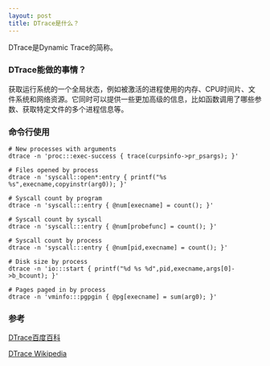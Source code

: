 ```yaml
---
layout: post
title: DTrace是什么？
---
```

DTrace是Dynamic Trace的简称。

### DTrace能做的事情？
获取运行系统的一个全局状态，例如被激活的进程使用的内存、CPU时间片、文件系统和网络资源。它同时可以提供一些更加高级的信息，比如函数调用了哪些参数、获取特定文件的多个进程信息等。

### 命令行使用
```
# New processes with arguments
dtrace -n 'proc:::exec-success { trace(curpsinfo->pr_psargs); }'

# Files opened by process
dtrace -n 'syscall::open*:entry { printf("%s %s",execname,copyinstr(arg0)); }'

# Syscall count by program
dtrace -n 'syscall:::entry { @num[execname] = count(); }'

# Syscall count by syscall
dtrace -n 'syscall:::entry { @num[probefunc] = count(); }'

# Syscall count by process
dtrace -n 'syscall:::entry { @num[pid,execname] = count(); }'

# Disk size by process
dtrace -n 'io:::start { printf("%d %s %d",pid,execname,args[0]->b_bcount); }'

# Pages paged in by process
dtrace -n 'vminfo:::pgpgin { @pg[execname] = sum(arg0); }'
```


### 参考
[DTrace百度百科](http://baike.baidu.com/subview/3223769/3223769.htm)

[DTrace Wikipedia](https://en.wikipedia.org/wiki/DTrace)
